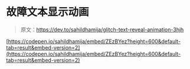 # 故障文本显示动画

> 原文：<https://dev.to/sahildhamija/glitch-text-reveal-animation-3hjh>

[https://codepen.io/sahildhamija/embed/ZEzBYez?height=600&default-tab=result&embed-version=2](https://codepen.io/sahildhamija/embed/ZEzBYez?height=600&default-tab=result&embed-version=2)